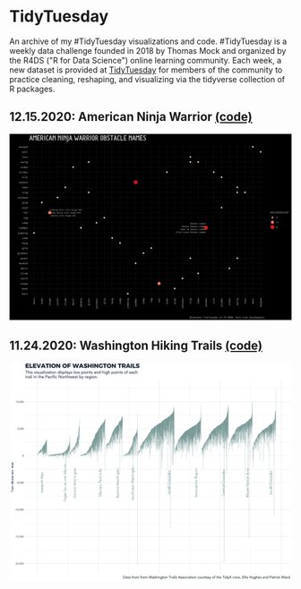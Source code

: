 # TidyTuesday

An archive of my #TidyTuesday visualizations and code. #TidyTuesday is a weekly data challenge founded in 2018 by Thomas Mock and organized by the R4DS ("R for Data Science") online learning community. Each week, a new dataset is provided at [TidyTuesday](https://github.com/rfordatascience/tidytuesday) for members of the community to practice cleaning, reshaping, and visualizing via the tidyverse collection of R packages.

## 12.15.2020: American Ninja Warrior [(code)](https://github.com/lmckone/TidyTuesday/blob/master/R/ninja.R)

![./plots/ninja.png](https://github.com/lmckone/TidyTuesday/blob/master/plots/ninja.png)

## 11.24.2020: Washington Hiking Trails [(code)](https://github.com/lmckone/TidyTuesday/blob/master/R/hike.R)

![./plots/hike.png](https://github.com/lmckone/TidyTuesday/blob/master/plots/hike.png)



